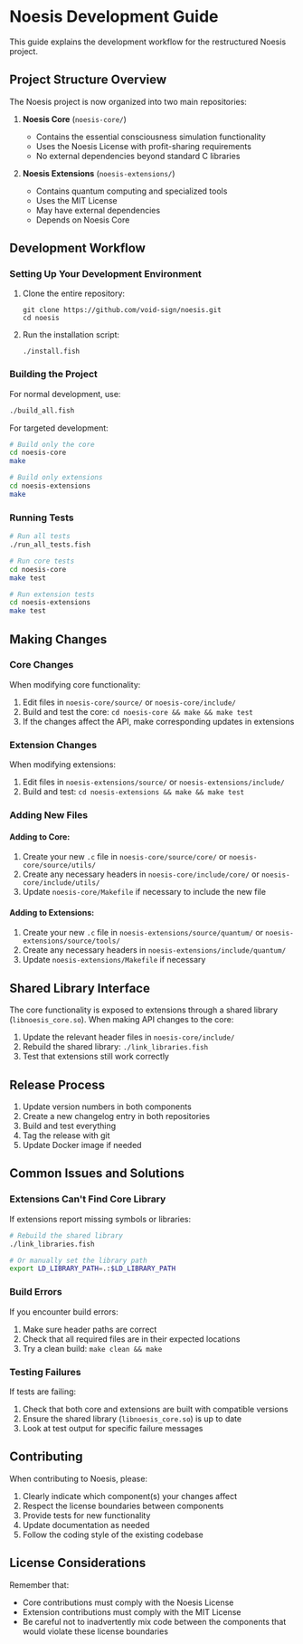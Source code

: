 # Noesis Development Guide

This guide explains the development workflow for the restructured Noesis project.

## Project Structure Overview

The Noesis project is now organized into two main repositories:

1. **Noesis Core** (`noesis-core/`)
   - Contains the essential consciousness simulation functionality
   - Uses the Noesis License with profit-sharing requirements
   - No external dependencies beyond standard C libraries

2. **Noesis Extensions** (`noesis-extensions/`)
   - Contains quantum computing and specialized tools
   - Uses the MIT License
   - May have external dependencies
   - Depends on Noesis Core

## Development Workflow

### Setting Up Your Development Environment

1. Clone the entire repository:
   ```
   git clone https://github.com/void-sign/noesis.git
   cd noesis
   ```

2. Run the installation script:
   ```
   ./install.fish
   ```

### Building the Project

For normal development, use:

```bash
./build_all.fish
```

For targeted development:

```bash
# Build only the core
cd noesis-core
make

# Build only extensions
cd noesis-extensions
make
```

### Running Tests

```bash
# Run all tests
./run_all_tests.fish

# Run core tests
cd noesis-core
make test

# Run extension tests
cd noesis-extensions
make test
```

## Making Changes

### Core Changes

When modifying core functionality:

1. Edit files in `noesis-core/source/` or `noesis-core/include/`
2. Build and test the core: `cd noesis-core && make && make test`
3. If the changes affect the API, make corresponding updates in extensions

### Extension Changes

When modifying extensions:

1. Edit files in `noesis-extensions/source/` or `noesis-extensions/include/`
2. Build and test: `cd noesis-extensions && make && make test`

### Adding New Files

#### Adding to Core:

1. Create your new `.c` file in `noesis-core/source/core/` or `noesis-core/source/utils/`
2. Create any necessary headers in `noesis-core/include/core/` or `noesis-core/include/utils/`
3. Update `noesis-core/Makefile` if necessary to include the new file

#### Adding to Extensions:

1. Create your new `.c` file in `noesis-extensions/source/quantum/` or `noesis-extensions/source/tools/`
2. Create any necessary headers in `noesis-extensions/include/quantum/`
3. Update `noesis-extensions/Makefile` if necessary

## Shared Library Interface

The core functionality is exposed to extensions through a shared library (`libnoesis_core.so`). When making API changes to the core:

1. Update the relevant header files in `noesis-core/include/`
2. Rebuild the shared library: `./link_libraries.fish`
3. Test that extensions still work correctly

## Release Process

1. Update version numbers in both components
2. Create a new changelog entry in both repositories
3. Build and test everything
4. Tag the release with git
5. Update Docker image if needed

## Common Issues and Solutions

### Extensions Can't Find Core Library

If extensions report missing symbols or libraries:

```bash
# Rebuild the shared library
./link_libraries.fish

# Or manually set the library path
export LD_LIBRARY_PATH=.:$LD_LIBRARY_PATH
```

### Build Errors

If you encounter build errors:

1. Make sure header paths are correct
2. Check that all required files are in their expected locations
3. Try a clean build: `make clean && make`

### Testing Failures

If tests are failing:

1. Check that both core and extensions are built with compatible versions
2. Ensure the shared library (`libnoesis_core.so`) is up to date
3. Look at test output for specific failure messages

## Contributing

When contributing to Noesis, please:

1. Clearly indicate which component(s) your changes affect
2. Respect the license boundaries between components
3. Provide tests for new functionality
4. Update documentation as needed
5. Follow the coding style of the existing codebase

## License Considerations

Remember that:
- Core contributions must comply with the Noesis License
- Extension contributions must comply with the MIT License
- Be careful not to inadvertently mix code between the components that would violate these license boundaries
